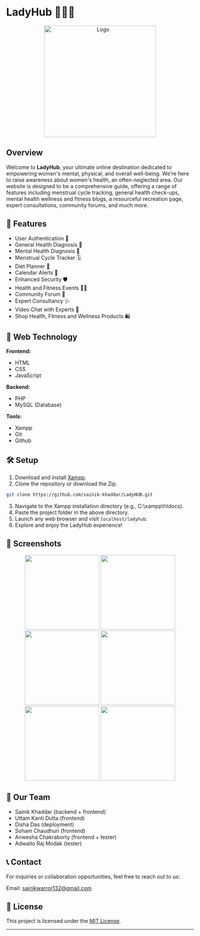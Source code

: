 # LadyHub 💁‍♀️🌟

<p align="center">
    <img src="./assets/icon1.png" alt="Logo" width="300">
</p>

## Overview

Welcome to **LadyHub**, your ultimate online destination dedicated to empowering women's mental, physical, and overall well-being. We're here to raise awareness about women's health, an often-neglected area. Our website is designed to be a comprehensive guide, offering a range of features including menstrual cycle tracking, general health check-ups, mental health wellness and fitness blogs, a resourceful recreation page, expert consultations, community forums, and much more.

## 🌈 Features

* User Authentication 🔐
* General Health Diagnosis 🏥
* Mental Health Diagnosis 🧠
* Menstrual Cycle Tracker 🗓️
* Diet Planner 🥗
* Calendar Alerts 📅
* Enhanced Security 🛡️
* Health and Fitness Events 🏋️‍♀️
* Community Forum 👥
* Expert Consultancy 🩺
* Video Chat with Experts 🎥
* Shop Health, Fitness and Wellness Products 🛍️

## 🚀 Web Technology

**Frontend:**
- HTML
- CSS
- JavaScript

**Backend:**
- PHP
- MySQL (Database)

**Tools:**
- Xampp
- Git
- Github

## 🛠️ Setup

1. Download and install [Xampp](https://www.apachefriends.org/download.html).
2. Clone the repository or download the Zip.
```bash
git clone https://github.com/sainik-khaddar/LadyHUB.git
```
3. Navigate to the Xampp installation directory (e.g., C:\xampp\htdocs).
4. Paste the project folder in the above directory.
5. Launch any web browser and visit `localhost/ladyhub`.
6. Explore and enjoy the LadyHub experience!

## 📸 Screenshots

<p align="center">
    <img src="./Screenshots/Sc1.jpg" width="200">
    <img src="./Screenshots/sc2.jpg" width="200">
    <img src="./Screenshots/sc3.jpg" width="200">
    <img src="./Screenshots/sc4.jpg" width="200">
    <img src="./Screenshots/sc5.jpg" width="200">
    <img src="./Screenshots/sc6.jpg" width="200">
</p>

## 👥 Our Team

- Sainik Khaddar (backend + frontend)
- Uttam Kanti Dutta (frontend)
- Disha Das (deployment)
- Soham Chaudhuri (frontend)
- Anwesha Chakraborty (frontend + tester)
- Adwaito Raj Modak (tester)

## 📞 Contact

For inquiries or collaboration opportunities, feel free to reach out to us:

Email: sainikwarror132@gmail.com


## 📝 License

This project is licensed under the [MIT License](LICENSE).

---

